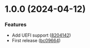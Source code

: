 # 1.0.0 (2024-04-12)


### Features

* Add UEFI support ([8204142](https://github.com/de-it-krachten/ansible-role-kickstart/commit/8204142500d28ceb3c7e62b2fa47748ffcce38ad))
* First release ([bc09664](https://github.com/de-it-krachten/ansible-role-kickstart/commit/bc0966405f8719d34f6b87258721aa02ae19a1a8))
